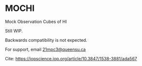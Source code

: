 # MOCHI
Mock Observation Cubes of HI

Still WIP.

Backwards compatibility is not expected.

For support, email 21mpc3@queensu.ca

Cite: https://iopscience.iop.org/article/10.3847/1538-3881/ada567
